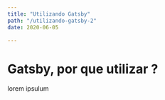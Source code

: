 ```yaml
---
title: "Utilizando Gatsby"
path: "/utilizando-gatsby-2"
date: 2020-06-05

---
```


# Gatsby, por que utilizar ?

lorem ipsulum